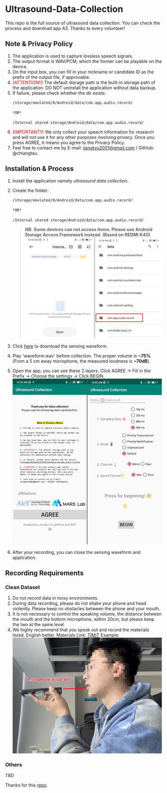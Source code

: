 # Ultrasound-Data-Collection
This repo is the full source of ultrasound data collection. You can check the process and download app A3. Thanks to every volunteer!

## Note & Privacy Policy
1. The application is used to capture lossless speech signals.
2. The output format is WAV/PCM, which the former can be playable on the device.
3. On the input box, you can fill in your nickname or candidate ID as the prefix of the output file, if approvable.
4. <font color=red>(ATTENTION!!)</font> The default storage path is the built-in storage path of the application. DO NOT uninstall the application without data backup.
5. If failure, please check whether the dir exists: 
    ```
    /storage/emulated/0/Android/data/com.app.audio.record/ 

    *OR*   

    /Internal shared storage/Android/data/com.app.audio.record/
    ```
6. <font color=red>(IMPORTANT!!)</font> We only collect your speech information for research and will not use it for any other purposes involving privacy. Once you press AGREE, it means you agree to the Privacy Policy.
7. Feel free to contact me by E-mail: jiangtyu2001@gmail.com / GitHub: @chiangtau.

## Installation & Process
1. Install the application namely *ultrasound data collection*.   
2. Create the folder: 
    ```
    /storage/emulated/0/Android/data/com.app.audio.record/ 

    *OR*   

    /Internal shared storage/Android/data/com.app.audio.record/
    ```  


    >**_NB._ Some devices can not access items. Please use Android Storage Access Framework instead. (Based on REDMI K40)**
![figure](./pic/step2.png)
3. Click [here](https://drive.google.com/file/d/141sxAD5RbwJLw03GR1_Ll0HJ6TPBOFYz/view?usp=sharing) to download the sensing waveform.
4. Play 'waveform.wav' before collection. The proper volume is **~75%** (From a 5 cm away microphone, the measured loudness is **~70dB**).
4. Open the app, you can see these 2 layers. Click AGREE -> Fill in the Prefix -> Choose the settings -> Click BEGIN.
![figure](./pic/step3.png)
5. After your recording, you can close the sensing waveform and application.

## Recording Requirements
### Clean Dataset
1. Do not record data in noisy environments.
2. During data recording, please do not shake your phone and head violently. Please keep no obstacles between the phone and your mouth.
3. It is not necessary to control the speaking volume, the distance between the mouth and the bottom microphone, within 20cm, but please keep the two at the same level.
4. We highly recommend that you speak out and record the materials listed. English better.
Materials Link: [TIMIT](https://catalog.ldc.upenn.edu/docs/LDC93S1/PROMPTS.TXT)
Example:
![figure](./pic/example.png)

### Others
TBD


Thanks for this [repo](https://github.com/979451341/Audio-and-video-learning-materials).